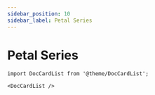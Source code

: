 ```yaml
---
sidebar_position: 10
sidebar_label: Petal Series
---
```


# Petal Series

```mdx-code-block
import DocCardList from '@theme/DocCardList';

<DocCardList />
```
